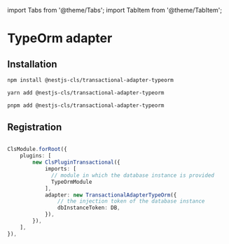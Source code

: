 import Tabs from '@theme/Tabs';
import TabItem from '@theme/TabItem';

# TypeOrm adapter

## Installation

<Tabs>
<TabItem value="npm" label="npm" default>

```bash
npm install @nestjs-cls/transactional-adapter-typeorm
```

</TabItem>
<TabItem value="yarn" label="yarn">

```bash
yarn add @nestjs-cls/transactional-adapter-typeorm
```

</TabItem>
<TabItem value="pnpm" label="pnpm">

```bash
pnpm add @nestjs-cls/transactional-adapter-typeorm
```

</TabItem>
</Tabs>

## Registration

```ts

ClsModule.forRoot({
    plugins: [
        new ClsPluginTransactional({
            imports: [
              // module in which the database instance is provided
              TypeOrmModule
            ],
            adapter: new TransactionalAdapterTypeOrm({
                // the injection token of the database instance
                dbInstanceToken: DB,
            }),
        }),
    ],
}),
```
